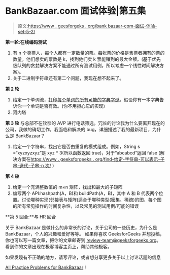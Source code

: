 # BankBazaar.com 面试体验|第五集

> 原文:[https://www . geesforgeks . org/bank bazaar-com-面试-体验-set-5-2/](https://www.geeksforgeeks.org/bankbazaar-com-interview-experience-set-5-2/)

**第一轮:在线编码测试**

1.  有 n 个卖票人，每个人都有一定数量的票。每张票的价格是售票者拥有的票的数量。他们想卖的票数是 k，找到他们卖 k 票能赚到的最大金额。(基于优先级队列的贪婪解决方案不能通过所有测试用例，所以考虑一个线性时间解决方案)。
2.  关于二进制字符串还有第二个问题，我现在想不起来了。

**第 2 轮**

1.  给定一个单词流，[打印每个单词的所有可能的字典字谜](https://www.geeksforgeeks.org/given-a-sequence-of-words-print-all-anagrams-together/)。假设你有一本字典告诉你一个单词是否有效。(你不用担心它的实现)
2.  河内塔

**第 3 轮**
与总部不在钦奈的 AVP 进行电话筛选。冗长的讨论我为什么要离开现在的公司，我做的确切工作，我面临和解决的 bug，详细描述了我的最新项目，为什么是 BankBazaar？

1.  给定一个字符串，找出它是否由重复的模式组成。例如，String s =“xyzxyzxyz”是 xyz * 3(所以函数返回 true)，对于“abcabcd”返回 false
    (解决方案在[https://www . geeksforgeeks . org/find-给定-字符串-可以表示-子串-迭代-子串-n 次/](https://www.geeksforgeeks.org/find-given-string-can-represented-substring-iterating-substring-n-times/) )

**第 4 轮**

1.  给定一个充满整数值的 m×n 矩阵，找出和最大的子矩阵
2.  编写两个 API:hashpath(A，B)和 buildPath(A，B)，其中 A 和 B 代表两个位置。讨论哪种实现(邻接表与矩阵)适合于哪种类型(密集、稀疏)的图，每个图的所有常见操作的时间复杂性，以及常见的测试用例/可能的错误

**第 5 回合:**与 HR 回合

关于 BankBazaar 是做什么的非常长的讨论，关于公司的一些历史，为什么是 BankBazaar，个人的兴趣和爱好等等。
如果你喜欢 GeeksforGeeks 并想投稿，你也可以写一篇文章，把你的文章邮寄到 review-team@geeksforgeeks.org。看到你的文章出现在极客博客主页上，帮助其他极客。

如果发现有不正确的地方，请写评论，或者想分享更多关于以上讨论话题的信息

[All Practice Problems for BankBazaar](https://practice.geeksforgeeks.org/company/BankBazaar/) !
